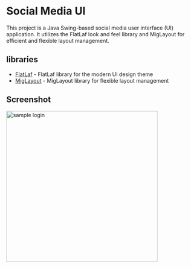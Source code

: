 # Social Media UI

This project is a Java Swing-based social media user interface (UI) application. It utilizes the FlatLaf look and feel library and MigLayout for efficient and flexible layout management.

## libraries
- [FlatLaf](https://github.com/JFormDesigner/FlatLaf) - FlatLaf library for the modern UI design theme
- [MigLayout](https://github.com/mikaelgrev/miglayout) - MigLayout library for flexible layout management
## Screenshot
<img src="https://github.com/DJ-Raven/social-media-ui/assets/58245926/72fc2cf5-6946-408a-9ff4-549208e2fa29" alt="sample login" width="400"/>
